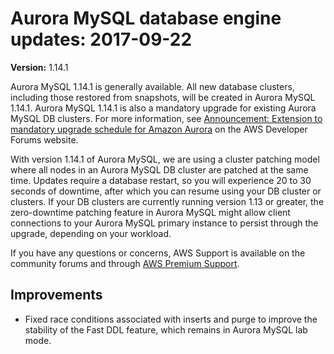 # Aurora MySQL database engine updates: 2017\-09\-22<a name="AuroraMySQL.Updates.20170922"></a>

**Version:** 1\.14\.1

Aurora MySQL 1\.14\.1 is generally available\. All new database clusters, including those restored from snapshots, will be created in Aurora MySQL 1\.14\.1\. Aurora MySQL 1\.14\.1 is also a mandatory upgrade for existing Aurora MySQL DB clusters\. For more information, see [Announcement: Extension to mandatory upgrade schedule for Amazon Aurora](http://forums.aws.amazon.com/ann.jspa?annID=4983) on the AWS Developer Forums website\.

With version 1\.14\.1 of Aurora MySQL, we are using a cluster patching model where all nodes in an Aurora MySQL DB cluster are patched at the same time\. Updates require a database restart, so you will experience 20 to 30 seconds of downtime, after which you can resume using your DB cluster or clusters\. If your DB clusters are currently running version 1\.13 or greater, the zero\-downtime patching feature in Aurora MySQL might allow client connections to your Aurora MySQL primary instance to persist through the upgrade, depending on your workload\.

If you have any questions or concerns, AWS Support is available on the community forums and through [AWS Premium Support](http://aws.amazon.com/support)\.

## Improvements<a name="AuroraMySQL.Updates.20170922.Improvements"></a>
+ Fixed race conditions associated with inserts and purge to improve the stability of the Fast DDL feature, which remains in Aurora MySQL lab mode\.